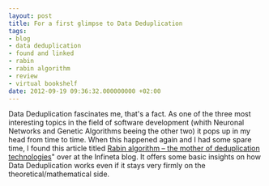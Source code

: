 ```yaml
---
layout: post
title: For a first glimpse to Data Deduplication
tags:
- blog
- data deduplication
- found and linked
- rabin
- rabin algorithm
- review
- virtual bookshelf
date: 2012-09-19 09:36:32.000000000 +02:00
---
```

Data Deduplication fascinates me, that's a fact. As one of the three most interesting topics in the field of software development (whith Neuronal Networks and Genetic Algorithms beeing the other two) it pops up in my head from time to time. When this happened again and I had some spare time, I found this article titled [Rabin algorithm – the mother of deduplication technologies](http://www.infineta.com/blog/rabin-algorithm-%E2%80%93-mother-deduplication-technologies)" over at the Infineta blog. It offers some basic insights on how Data Deduplication works even if it stays very firmly on the theoretical/mathematical side.
